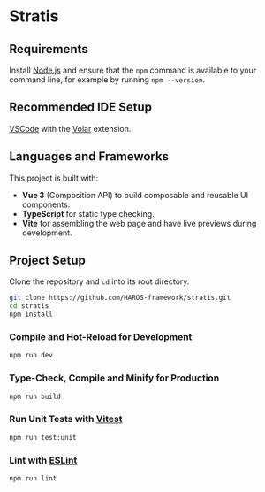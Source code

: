 # Stratis

## Requirements

Install [Node.js](https://nodejs.org/en) and ensure that the `npm` command is available to your command line, for example by running `npm --version`.

## Recommended IDE Setup

[VSCode](https://code.visualstudio.com/) with the [Volar](https://marketplace.visualstudio.com/items?itemName=Vue.volar) extension.

## Languages and Frameworks

This project is built with:

- **Vue 3** (Composition API) to build composable and reusable UI components.
- **TypeScript** for static type checking.
- **Vite** for assembling the web page and have live previews during development.

## Project Setup

Clone the repository and `cd` into its root directory.

```sh
git clone https://github.com/HAROS-framework/stratis.git
cd stratis
npm install
```

### Compile and Hot-Reload for Development

```sh
npm run dev
```

### Type-Check, Compile and Minify for Production

```sh
npm run build
```

### Run Unit Tests with [Vitest](https://vitest.dev/)

```sh
npm run test:unit
```

### Lint with [ESLint](https://eslint.org/)

```sh
npm run lint
```
